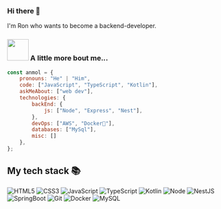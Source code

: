 ### Hi there 👋
I'm Ron who wants to become a backend-developer.

### <img src="https://media.giphy.com/media/VgCDAzcKvsR6OM0uWg/giphy.gif" width="50"> A little more bout me...  

```javascript
const anmol = {
    pronouns: "He" | "Him",
    code: ["JavaScript", "TypeScript", "Kotlin"],
    askMeAbout: ["web dev"],
    technologies: {
        backEnd: {
            js: ["Node", "Express", "Nest"],
        },
        devOps: ["AWS", "Docker🐳"],
        databases: ["MySql"],
        misc: []
    },
};
```

### <h2> My tech stack 📚 </h2>

![HTML5](https://img.shields.io/badge/-HTML5-F05032?style=for-the-badge&logo=html5&logoColor=ffffff)
![CSS3](https://img.shields.io/badge/-CSS3-007ACC?style=for-the-badge&logo=css3)
![JavaScript](https://img.shields.io/badge/-JavaScript-%23F7DF1C?style=for-the-badge&logo=javascript&logoColor=000000&labelColor=%23F7DF1C&color=%23FFCE5A)
![TypeScript](https://img.shields.io/badge/-TypeScript-007ACC?style=for-the-badge&logo=typescript&logoColor=white)
![Kotlin](https://img.shields.io/badge/Kotlin-0095D5?&style=for-the-badge&logo=kotlin&logoColor=white)
![Node](https://img.shields.io/badge/-Nodejs-43853d?style=for-the-badge&logo=Node.js&logoColor=white)
![NestJS](https://img.shields.io/badge/-NestJs-D83B01?style=for-the-badge&logo=nestjs&logoColor=white)
![SpringBoot](https://img.shields.io/badge/SpringBoot-6DB33F?style=for-the-badge&logo=spring&logoColor=white)
![Git](https://img.shields.io/badge/-Git-F05032?style=for-the-badge&logo=git&logoColor=ffffff)
![Docker](https://img.shields.io/badge/-Docker-46a2f1?style=for-the-badge&logo=docker&logoColor=ffffff)
![MySQL](https://img.shields.io/badge/MySQL-00000F?style=for-the-badge&logo=mysql&logoColor=ffffff)

<br/>
